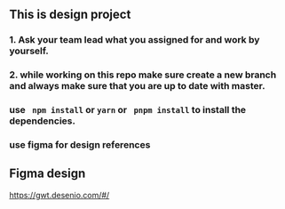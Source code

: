 ## This is design project

### 1. Ask your team lead what you assigned for and work by yourself.
### 2. while working on this repo make sure create a new branch and always make sure that you are up to date with master.


### use ` npm install` or ` yarn ` or ` pnpm install` to install the dependencies.

### use figma for design references



## Figma design
https://gwt.desenio.com/#/